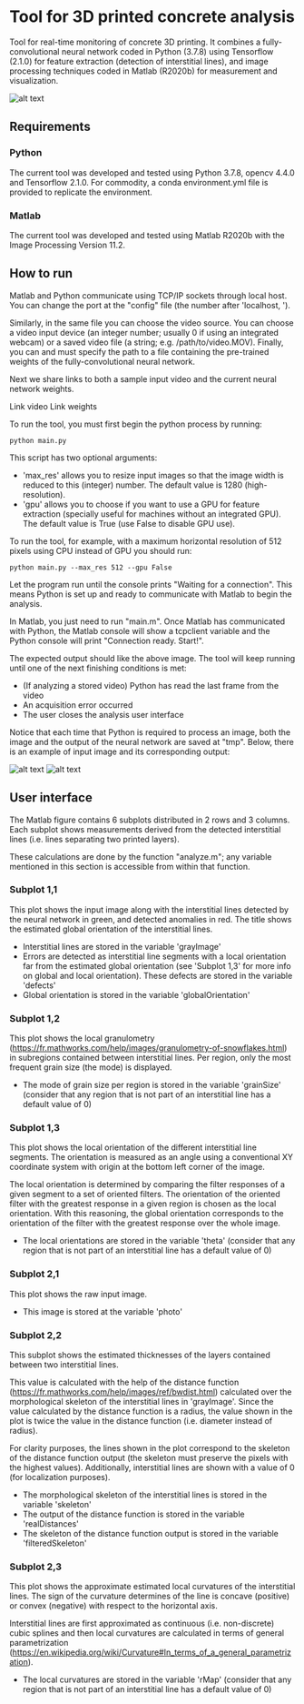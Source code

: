 # Tool for 3D printed concrete analysis
Tool for real-time monitoring of concrete 3D printing. It combines a fully-convolutional neural network coded in Python (3.7.8) using Tensorflow (2.1.0) for feature extraction (detection of interstitial lines), and image processing techniques coded in Matlab (R2020b) for measurement and visualization.

![alt text](https://github.com/Sutadasuto/concrete_analysis/blob/main/output_example.png?raw=true)

## Requirements

### Python
The current tool was developed and tested using Python 3.7.8, opencv 4.4.0 and Tensorflow 2.1.0. For commodity, a conda environment.yml file is provided to replicate the environment.

### Matlab
The current tool was developed and tested using Matlab R2020b with the Image Processing Version 11.2.

## How to run

Matlab and Python communicate using TCP/IP sockets through local host. You can change the port at the "config" file (the number after 'localhost, ').

Similarly, in the same file you can choose the video source. You can choose a video input device (an integer number; usually 0 if using an integrated webcam) or a saved video file (a string; e.g. /path/to/video.MOV). Finally, you can and must specify the path to a file containing the pre-trained weights of the fully-convolutional neural network.

Next we share links to both a sample input video and the current neural network weights.

Link video
Link weights

To run the tool, you must first begin the python process by running:
```
python main.py
```

This script has two optional arguments: 
* 'max_res' allows you to resize input images so that the image width is reduced to this (integer) number. The default value is 1280 (high-resolution).
* 'gpu' allows you to choose if you want to use a GPU for feature extraction (specially useful for machines without an integrated GPU). The default value is True (use False to disable GPU use).

To run the tool, for example, with a maximum horizontal resolution of 512 pixels using CPU instead of GPU you should run:
```
python main.py --max_res 512 --gpu False
```

Let the program run until the console prints "Waiting for a connection". This means Python is set up and ready to communicate with Matlab to begin the analysis.

In Matlab, you just need to run "main.m". Once Matlab has communicated with Python, the Matlab console will show a tcpclient variable and the Python console will print "Connection ready. Start!".

The expected output should like the above image. The tool will keep running until one of the next finishing conditions is met:

* (If analyzing a stored video) Python has read the last frame from the video
* An acquisition error occurred
* The user closes the analysis user interface

Notice that each time that Python is required to process an image, both the image and the output of the neural network are saved at "tmp". Below, there is an example of input image and its corresponding output:

![alt text](https://github.com/Sutadasuto/concrete_analysis/blob/main/tmp/img.jpg?raw=true)
![alt text](https://github.com/Sutadasuto/concrete_analysis/blob/main/tmp/img_gt.png?raw=true)

## User interface

The Matlab figure contains 6 subplots distributed in 2 rows and 3 columns. Each subplot shows measurements derived from the detected interstitial lines (i.e. lines separating two printed layers).

These calculations are done by the function "analyze.m"; any variable mentioned in this section is accessible from within that function.

### Subplot 1,1
This plot shows the input image along with the interstitial lines detected by the neural network in green, and detected anomalies in red. The title shows the estimated global orientation of the interstitial lines.
* Interstitial lines are stored in the variable 'grayImage'
* Errors are detected as interstitial line segments with a local orientation far from the estimated global orientation (see 'Subplot 1,3' for more info on global and local orientation). These defects are stored in the variable 'defects' 
* Global orientation is stored in the variable 'globalOrientation'

### Subplot 1,2
This plot shows the local granulometry (https://fr.mathworks.com/help/images/granulometry-of-snowflakes.html) in subregions contained between interstitial lines. Per region, only the most frequent grain size (the mode) is displayed.
* The mode of grain size per region is stored in the variable 'grainSize' (consider that any region that is not part of an interstitial line has a default value of 0)

### Subplot 1,3
This plot shows the local orientation of the different interstitial line segments. The orientation is measured as an angle using a conventional XY coordinate system with origin at the bottom left corner of the image.

The local orientation is determined by comparing the filter responses of a given segment to a set of oriented filters. The orientation of the oriented filter with the greatest response in a given region is chosen as the local orientation. With this reasoning, the global orientation corresponds to the orientation of the filter with the greatest response over the whole image.
* The local orientations are stored in the variable 'theta' (consider that any region that is not part of an interstitial line has a default value of 0)

### Subplot 2,1
This plot shows the raw input image.
* This image is stored at the variable 'photo'

### Subplot 2,2
This subplot shows the estimated thicknesses of the layers contained between two interstitial lines.

This value is calculated with the help of the distance function (https://fr.mathworks.com/help/images/ref/bwdist.html) calculated over the morphological skeleton of the interstitial lines in 'grayImage'. Since the value calculated by the distance function is a radius, the value shown in the plot is twice the value in the distance function (i.e. diameter instead of radius).

For clarity purposes, the lines shown in the plot correspond to the skeleton of the distance function output (the skeleton must preserve the pixels with the highest values). 
Additionally, interstitial lines are shown with a value of 0 (for localization purposes).

* The morphological skeleton of the interstitial lines is stored in the variable 'skeleton'
* The output of the distance function is stored in the variable 'realDistances'
* The skeleton of the distance function output is stored in the variable 'filteredSkeleton'

### Subplot 2,3
This plot shows the approximate estimated local curvatures of the interstitial lines. The sign of the curvature determines of the line is concave (positive) or convex (negative) with respect to the horizontal axis.

Interstitial lines are first approximated as continuous (i.e. non-discrete) cubic splines and then local curvatures are calculated in terms of general parametrization (https://en.wikipedia.org/wiki/Curvature#In_terms_of_a_general_parametrization).
* The local curvatures are stored in the variable 'rMap' (consider that any region that is not part of an interstitial line has a default value of 0)